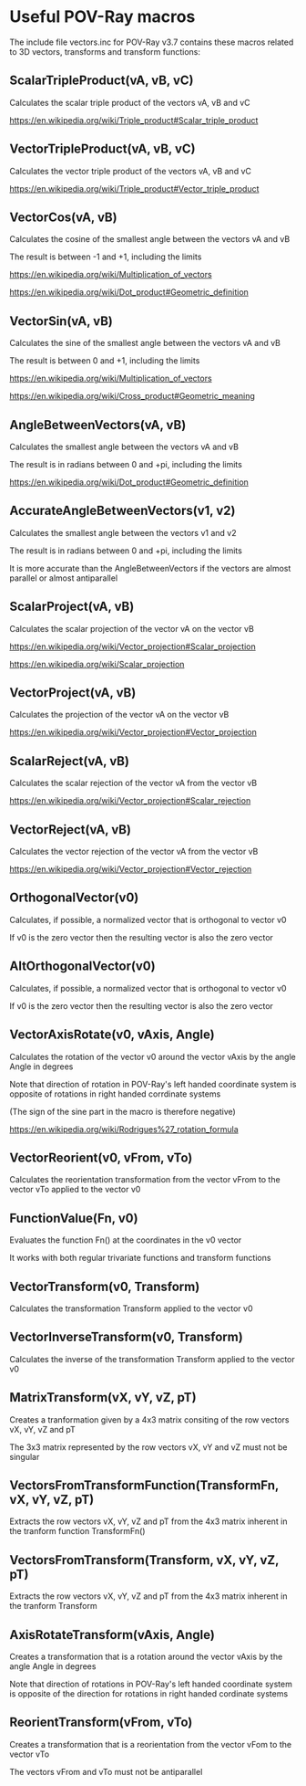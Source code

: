 # Useful POV-Ray macros

The include file vectors.inc for POV-Ray v3.7 contains these macros related to 3D vectors, transforms and transform functions:

## ScalarTripleProduct(vA, vB, vC)

Calculates the scalar triple product of the vectors vA, vB and vC

https://en.wikipedia.org/wiki/Triple_product#Scalar_triple_product

## VectorTripleProduct(vA, vB, vC)

Calculates the vector triple product of the vectors vA, vB and vC

https://en.wikipedia.org/wiki/Triple_product#Vector_triple_product

## VectorCos(vA, vB)

Calculates the cosine of the smallest angle between the vectors vA and vB

The result is between -1 and +1, including the limits

https://en.wikipedia.org/wiki/Multiplication_of_vectors

https://en.wikipedia.org/wiki/Dot_product#Geometric_definition

## VectorSin(vA, vB)

Calculates the sine of the smallest angle between the vectors vA and vB

The result is between 0 and +1, including the limits

https://en.wikipedia.org/wiki/Multiplication_of_vectors

https://en.wikipedia.org/wiki/Cross_product#Geometric_meaning

## AngleBetweenVectors(vA, vB)

Calculates the smallest angle between the vectors vA and vB

The result is in radians between 0 and +pi, including the limits

https://en.wikipedia.org/wiki/Dot_product#Geometric_definition

## AccurateAngleBetweenVectors(v1, v2)

Calculates the smallest angle between the vectors v1 and v2

The result is in radians between 0 and +pi, including the limits

It is more accurate than the AngleBetweenVectors if the vectors are almost parallel or almost antiparallel

## ScalarProject(vA, vB)

Calculates the scalar projection of the vector vA on the vector vB

https://en.wikipedia.org/wiki/Vector_projection#Scalar_projection

https://en.wikipedia.org/wiki/Scalar_projection

## VectorProject(vA, vB)

Calculates the projection of the vector vA on the vector vB

https://en.wikipedia.org/wiki/Vector_projection#Vector_projection

## ScalarReject(vA, vB)

Calculates the scalar rejection of the vector vA from the vector vB

https://en.wikipedia.org/wiki/Vector_projection#Scalar_rejection

## VectorReject(vA, vB)

Calculates the vector rejection of the vector vA from the vector vB

https://en.wikipedia.org/wiki/Vector_projection#Vector_rejection

## OrthogonalVector(v0)

Calculates, if possible, a normalized vector that is orthogonal to vector v0

If v0 is the zero vector then the resulting vector is also the zero vector

## AltOrthogonalVector(v0)

Calculates, if possible, a normalized vector that is orthogonal to vector v0

If v0 is the zero vector then the resulting vector is also the zero vector

## VectorAxisRotate(v0, vAxis, Angle)

Calculates the rotation of the vector v0 around the vector vAxis by the angle Angle in degrees

Note that direction of rotation in POV-Ray's left handed coordinate system is opposite of rotations in right handed corrdinate systems

(The sign of the sine part in the macro is therefore negative)

https://en.wikipedia.org/wiki/Rodrigues%27_rotation_formula

## VectorReorient(v0, vFrom, vTo)

Calculates the reorientation transformation from the vector vFrom to the vector vTo applied to the vector v0

## FunctionValue(Fn, v0)

Evaluates the function Fn() at the coordinates in the v0 vector

It works with both regular trivariate functions and transform functions

## VectorTransform(v0, Transform)

Calculates the transformation Transform applied to the vector v0

## VectorInverseTransform(v0, Transform)

Calculates the inverse of the transformation Transform applied to the vector v0

## MatrixTransform(vX, vY, vZ, pT)

Creates a tranformation given by a 4x3 matrix consiting of the row vectors vX, vY, vZ and pT

The 3x3 matrix represented by the row vectors vX, vY and vZ must not be singular

## VectorsFromTransformFunction(TransformFn, vX, vY, vZ, pT)

Extracts the row vectors vX, vY, vZ and pT from the 4x3 matrix inherent in the tranform function TransformFn()

## VectorsFromTransform(Transform, vX, vY, vZ, pT)

Extracts the row vectors vX, vY, vZ and pT from the 4x3 matrix inherent in the tranform Transform

## AxisRotateTransform(vAxis, Angle)

Creates a transformation that is a rotation around the vector vAxis by the angle Angle in degrees

Note that direction of rotations in POV-Ray's left handed coordinate system is opposite of the direction for rotations in right handed cordinate systems

## ReorientTransform(vFrom, vTo)

Creates a transformation that is a reorientation from the vector vFom to the vector vTo

The vectors vFrom and vTo must not be antiparallel
